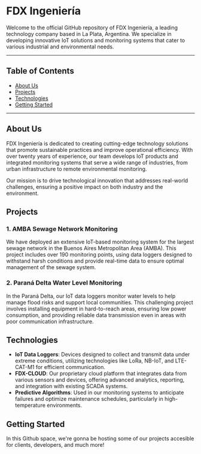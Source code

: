 # FDX Ingeniería

Welcome to the official GitHub repository of FDX Ingeniería, a leading technology company based in La Plata, Argentina. We specialize in developing innovative IoT solutions and monitoring systems that cater to various industrial and environmental needs.

---
## Table of Contents

- [About Us](#about-us)
- [Projects](#projects)
- [Technologies](#technologies)
- [Getting Started](#getting-started)

---

## About Us

FDX Ingeniería is dedicated to creating cutting-edge technology solutions that promote sustainable practices and improve operational efficiency. With over twenty years of experience, our team develops IoT products and integrated monitoring systems that serve a wide range of industries, from urban infrastructure to remote environmental monitoring.

Our mission is to drive technological innovation that addresses real-world challenges, ensuring a positive impact on both industry and the environment.

## Projects

### 1. AMBA Sewage Network Monitoring
We have deployed an extensive IoT-based monitoring system for the largest sewage network in the Buenos Aires Metropolitan Area (AMBA). This project includes over 190 monitoring points, using data loggers designed to withstand harsh conditions and provide real-time data to ensure optimal management of the sewage system.

### 2. Paraná Delta Water Level Monitoring
In the Paraná Delta, our IoT data loggers monitor water levels to help manage flood risks and support local communities. This challenging project involves installing equipment in hard-to-reach areas, ensuring low power consumption, and providing reliable data transmission even in areas with poor communication infrastructure.

## Technologies

- **IoT Data Loggers**: Devices designed to collect and transmit data under extreme conditions, utilizing technologies like LoRa, NB-IoT, and LTE-CAT-M1 for efficient communication.
- **FDX-CLOUD**: Our proprietary cloud platform that integrates data from various sensors and devices, offering advanced analytics, reporting, and integration with existing SCADA systems.
- **Predictive Algorithms**: Used in our monitoring systems to anticipate failures and optimize maintenance schedules, particularly in high-temperature environments.

## Getting Started
In this Github space, we're gonna be hosting some of our projects accesible for clients, developers, and much more!
